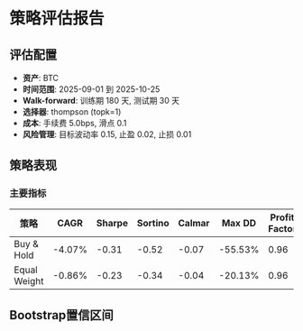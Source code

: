 # 策略评估报告

## 评估配置
- **资产**: BTC
- **时间范围**: 2025-09-01 到 2025-10-25
- **Walk-forward**: 训练期 180 天, 测试期 30 天
- **选择器**: thompson (topk=1)
- **成本**: 手续费 5.0bps, 滑点 0.1
- **风险管理**: 目标波动率 0.15, 止盈 0.02, 止损 0.01

## 策略表现

### 主要指标
| 策略 | CAGR | Sharpe | Sortino | Calmar | Max DD | Profit Factor | Hit Rate |
|------|------|--------|---------|--------|--------|---------------|----------|
| Buy & Hold | -4.07% | -0.31 | -0.52 | -0.07 | -55.53% | 0.96 | 48.61% |
| Equal Weight | -0.86% | -0.23 | -0.34 | -0.04 | -20.13% | 0.96 | 47.96% |

## Bootstrap置信区间
